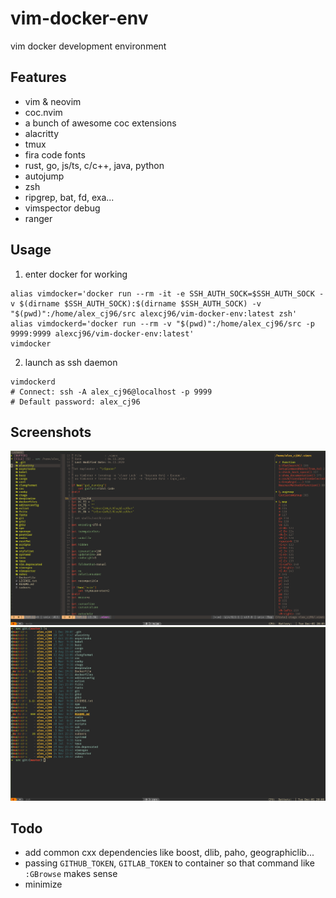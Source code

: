 # vim-docker-env

vim docker development environment

## Features

-   vim & neovim
-   coc.nvim
-   a bunch of awesome coc extensions
-   alacritty
-   tmux
-   fira code fonts
-   rust, go, js/ts, c/c++, java, python
-   autojump
-   zsh
-   ripgrep, bat, fd, exa...
-   vimspector debug
-   ranger

## Usage

1. enter docker for working

```
alias vimdocker='docker run --rm -it -e SSH_AUTH_SOCK=$SSH_AUTH_SOCK -v $(dirname $SSH_AUTH_SOCK):$(dirname $SSH_AUTH_SOCK) -v "$(pwd)":/home/alex_cj96/src alexcj96/vim-docker-env:latest zsh'
alias vimdockerd='docker run --rm -v "$(pwd)":/home/alex_cj96/src -p 9999:9999 alexcj96/vim-docker-env:latest'
vimdocker
```

2. launch as ssh daemon

```
vimdockerd
# Connect: ssh -A alex_cj96@localhost -p 9999
# Default password: alex_cj96
```

## Screenshots

![vim](./images/vim.png)
![ls](./images/ls.png)

## Todo

-   add common cxx dependencies like boost, dlib, paho, geographiclib...
-   passing `GITHUB_TOKEN`, `GITLAB_TOKEN` to container so that command like `:GBrowse` makes sense
-   minimize

